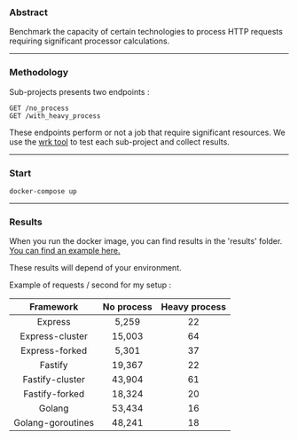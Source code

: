 ### Abstract

Benchmark the capacity of certain technologies to process HTTP requests requiring significant processor calculations.

-------------------------

### Methodology

Sub-projects presents two endpoints :
```
GET /no_process
GET /with_heavy_process
```
These endpoints perform or not a job that require significant resources. We use the [wrk tool](https://github.com/giltene/wrk2) to test each sub-project and collect results.

-------------------------

### Start

```
docker-compose up
```

-------------------------

### Results

When you run the docker image, you can find results in the 'results' folder. [You can find an example here.](results)

These results will depend of your environment.

Example of requests / second for my setup :

|     Framework     | No process | Heavy process |
| :---------------: | :--------: | :-----------: |
|      Express      |   5,259    |      22       |
|  Express-cluster  |   15,003   |      64       |
|  Express-forked   |   5,301    |      37       |
|      Fastify      |   19,367   |      22       |
|  Fastify-cluster  |   43,904   |      61       |
|  Fastify-forked   |   18,324   |      20       |
|      Golang       |   53,434   |      16       |
| Golang-goroutines |   48,241   |      18       |
